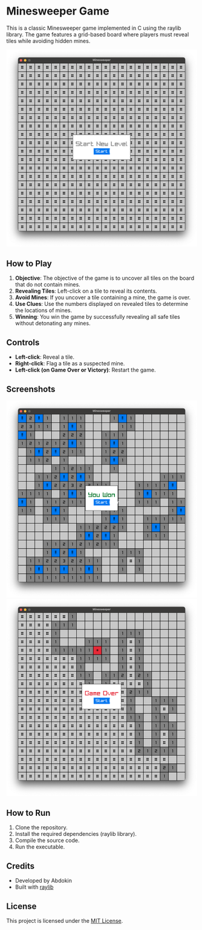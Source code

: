 # Minesweeper Game

This is a classic Minesweeper game implemented in C using the raylib library. The game features a grid-based board where players must reveal tiles while avoiding hidden mines. 

![Minesweeper](game_play.png)

## How to Play

1. **Objective**: The objective of the game is to uncover all tiles on the board that do not contain mines.
2. **Revealing Tiles**: Left-click on a tile to reveal its contents.
3. **Avoid Mines**: If you uncover a tile containing a mine, the game is over.
4. **Use Clues**: Use the numbers displayed on revealed tiles to determine the locations of mines.
5. **Winning**: You win the game by successfully revealing all safe tiles without detonating any mines.

## Controls

- **Left-click**: Reveal a tile.
- **Right-click**: Flag a tile as a suspected mine.
- **Left-click (on Game Over or Victory)**: Restart the game.

## Screenshots

<!-- ![Gameplay](game_play.png) -->
![Game Victory](game_victory.png)
![Game Over](game_over.png)



## How to Run

1. Clone the repository.
2. Install the required dependencies (raylib library).
3. Compile the source code.
4. Run the executable.

## Credits

- Developed by Abdokin
- Built with [raylib](https://www.raylib.com/)
<!-- - Icons made by [Freepik](https://www.freepik.com/) from [Flaticon](https://www.flaticon.com/) -->

## License

This project is licensed under the [MIT License](LICENSE).
